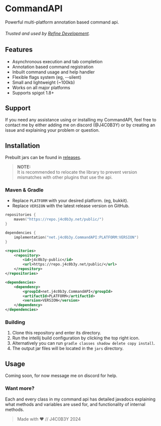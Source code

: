 # CommandAPI

Powerful multi-platform annotation based command api.

###### Trusted and used by [Refine Development](https://refinedev.xyz/).

## Features

- Asynchronous execution and tab completion
- Annotation based command registration
- Inbuilt command usage and help handler
- Flexible flags system (eg, --silent)
- Small and lightweight (~100kb)
- Works on all major platforms
- Supports spigot 1.8+

## Support

If you need any assistance using or installing my CommandAPI,
feel free to contact me by either adding me on discord (@J4C0B3Y)
or by creating an issue and explaining your problem or question.

## Installation

Prebuilt jars can be found in [releases](https://github.com/J4C0B3Y/CommandAPI/releases).

> **NOTE:** <br>
> It is recommended to relocate the library to prevent
> version mismatches with other plugins that use the api.

### Maven & Gradle

- Replace `PLATFORM` with your desired platform. (eg, bukkit).
- Replace `VERSION` with the latest release version on GitHub.

```kts
repositories {
    maven("https://repo.j4c0b3y.net/public/")
}

dependencies {
    implementation("net.j4c0b3y.CommandAPI:PLATFORM:VERSION")
}
```

```xml
<repositories>
    <repository>
        <id>j4c0b3y-public</id>
        <url>https://repo.j4c0b3y.net/public/</url>
    </repository>
</repositories>

<dependencies>
    <dependency>
        <groupId>net.j4c0b3y.CommandAPI</groupId>
        <artifactId>PLATFORM</artifactId>
        <version>VERSION</version>
    </dependency>
</dependencies>
```

### Building

1. Clone this repository and enter its directory.
2. Run the intellij build configuration by clicking the top right icon.
3. Alternatively you can run `gradle classes shadow delete copy install`.
4. The output jar files will be located in the `jars` directory.

## Usage

Coming soon, for now message me on discord for help.

### Want more?

Each and every class in my command api has detailed javadocs explaining what
methods and variables are used for, and functionality of internal methods.

> Made with ❤ // J4C0B3Y 2024
